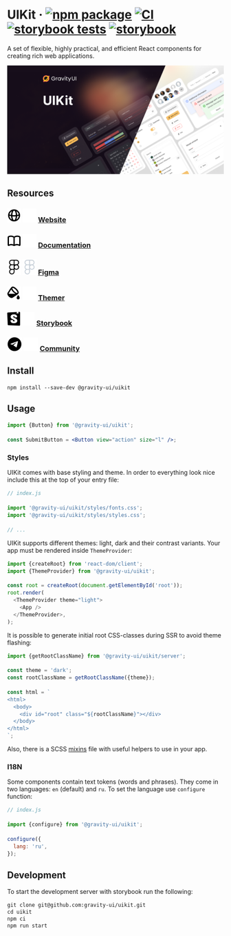 # UIKit &middot; [![npm package](https://img.shields.io/npm/v/@gravity-ui/uikit?logo=npm)](https://www.npmjs.com/package/@gravity-ui/uikit) [![CI](https://img.shields.io/github/actions/workflow/status/gravity-ui/uikit/.github/workflows/ci.yml?branch=main&label=CI&logo=github)](https://github.com/gravity-ui/uikit/actions/workflows/ci.yml?query=branch:main) [![storybook tests](https://img.shields.io/github/actions/workflow/status/gravity-ui/uikit/.github/workflows/test-storybook.yml?label=Storybook%20Tests&logo=github)](https://github.com/gravity-ui/uikit/actions/workflows/test-storybook.yml) [![storybook](https://img.shields.io/badge/Storybook-deployed-ff4685?logo=storybook)](https://preview.gravity-ui.com/uikit/)

A set of flexible, highly practical, and efficient React components for creating rich web applications.

<!--GITHUB_BLOCK-->

![Cover image](https://raw.githubusercontent.com/gravity-ui/uikit/main/docs/assets/uikit_cover.png)

## Resources

### ![Globe Logo Light](https://raw.githubusercontent.com/gravity-ui/uikit/main/docs/assets/globe_light.svg#gh-light-mode-only) ![Globe Logo Dark](https://raw.githubusercontent.com/gravity-ui/uikit/main/docs/assets/globe_dark.svg#gh-dark-mode-only) [Website](https://gravity-ui.com)

### ![Documentation Logo Light](https://raw.githubusercontent.com/gravity-ui/uikit/main/docs/assets/book-open_light.svg#gh-light-mode-only) ![Documentation Logo Dark](https://raw.githubusercontent.com/gravity-ui/uikit/main/docs/assets/book-open_dark.svg#gh-dark-mode-only) [Documentation](https://gravity-ui.com/components/uikit/alert)

### ![Figma Logo Light](https://raw.githubusercontent.com/gravity-ui/uikit/main/docs/assets/figma_light.svg#gh-light-mode-only) ![Figma Logo Dark](https://raw.githubusercontent.com/gravity-ui/uikit/main/docs/assets/figma_dark.svg#gh-dark-mode-only) [Figma](<https://www.figma.com/community/file/1271150067798118027/Gravity-UI-Design-System-(Beta)>)

### ![Themer Logo Light](https://raw.githubusercontent.com/gravity-ui/uikit/main/docs/assets/bucket-paint_light.svg#gh-light-mode-only) ![Themer Logo Dark](https://raw.githubusercontent.com/gravity-ui/uikit/main/docs/assets/bucket-paint_dark.svg#gh-dark-mode-only) [Themer](https://gravity-ui.com/themer)

### ![Storybook Logo Light](https://raw.githubusercontent.com/gravity-ui/uikit/main/docs/assets/storybook_light.svg#gh-light-mode-only) ![Storybook Logo Dark](https://raw.githubusercontent.com/gravity-ui/uikit/main/docs/assets/storybook_dark.svg#gh-dark-mode-only) [Storybook](https://preview.gravity-ui.com/uikit/)

### ![Community Logo Light](https://raw.githubusercontent.com/gravity-ui/uikit/main/docs/assets/telegram_light.svg#gh-light-mode-only) ![Community Logo Dark](https://raw.githubusercontent.com/gravity-ui/uikit/main/docs/assets/telegram_dark.svg#gh-dark-mode-only) [Community](https://t.me/gravity_ui)

<!--/GITHUB_BLOCK-->

## Install

```shell
npm install --save-dev @gravity-ui/uikit
```

## Usage

```jsx
import {Button} from '@gravity-ui/uikit';

const SubmitButton = <Button view="action" size="l" />;
```

### Styles

UIKit comes with base styling and theme. In order to everything look nice include this at the top of your entry file:

```js
// index.js

import '@gravity-ui/uikit/styles/fonts.css';
import '@gravity-ui/uikit/styles/styles.css';

// ...
```

UIKit supports different themes: light, dark and their contrast variants. Your app must be rendered inside `ThemeProvider`:

```js
import {createRoot} from 'react-dom/client';
import {ThemeProvider} from '@gravity-ui/uikit';

const root = createRoot(document.getElementById('root'));
root.render(
  <ThemeProvider theme="light">
    <App />
  </ThemeProvider>,
);
```

It is possible to generate initial root CSS-classes during SSR to avoid theme flashing:

```js
import {getRootClassName} from '@gravity-ui/uikit/server';

const theme = 'dark';
const rootClassName = getRootClassName({theme});

const html = `
<html>
  <body>
    <div id="root" class="${rootClassName}"></div>
  </body>
</html>
`;
```

Also, there is a SCSS [mixins](styles/mixins.scss) file with useful helpers to use in your app.

### I18N

Some components contain text tokens (words and phrases). They come in two languages: `en` (default) and `ru`.
To set the language use `configure` function:

```js
// index.js

import {configure} from '@gravity-ui/uikit';

configure({
  lang: 'ru',
});
```

## Development

To start the development server with storybook run the following:

```shell
git clone git@github.com:gravity-ui/uikit.git
cd uikit
npm ci
npm run start
```
